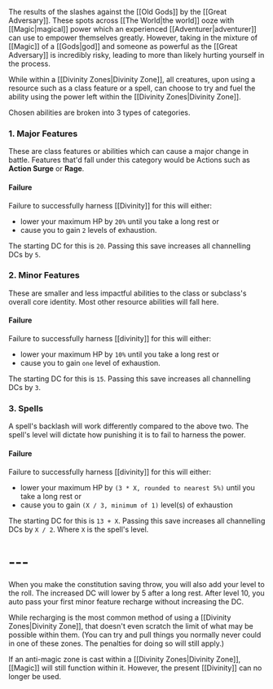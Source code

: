The results of the slashes against the [[Old Gods]] by the [[Great Adversary]]. These spots across [[The World|the world]] ooze with [[Magic|magical]] power which an experienced [[Adventurer|adventurer]] can use to empower themselves greatly. However, taking in the mixture of [[Magic]] of a [[Gods|god]] and someone as powerful as the [[Great Adversary]] is incredibly risky, leading to more than likely hurting yourself in the process.

While within a [[Divinity Zones|Divinity Zone]], all creatures, upon using a resource such as a class feature or a spell, can choose to try and fuel the ability using the power left within the [[Divinity Zones|Divinity Zone]]. 

Chosen abilities are broken into 3 types of categories.
### 1. Major Features 
These are class features or abilities which can cause a major change in battle. Features that'd fall under this category would be Actions such as **Action Surge** or **Rage**. 
#### Failure
Failure to successfully harness [[Divinity]] for this will either:
- lower your maximum HP by `20%` until you take a long rest or
- cause you to gain `2` levels of exhaustion. 

The starting DC for this is `20`. Passing this save increases all channelling DCs by `5`.
### 2. Minor Features
These are smaller and less impactful abilities to the class or subclass's overall core identity. Most other resource abilities will fall here. 
#### Failure
Failure to successfully harness [[divinity]] for this will either:
- lower your maximum HP by `10%` until you take a long rest or 
- cause you to gain `one` level of exhaustion. 

The starting DC for this is `15`. Passing this save increases all channelling DCs by `3`.
### 3. Spells
A spell's backlash will work differently compared to the above two. The spell's level will dictate how punishing it is to fail to harness the power. 

#### Failure
Failure to successfully harness [[divinity]] for this will either:
- lower your maximum HP by `(3 * X, rounded to nearest 5%)` until you take a long rest or 
- cause you to gain `(X / 3, minimum of 1)` level(s) of exhaustion

The starting DC for this is `13 + X`. Passing this save increases all channelling DCs by `X / 2`.
Where `X` is the spell's level.

# ---
When you make the constitution saving throw, you will also add your level to the roll. The increased DC will lower by 5 after a long rest. After level 10, you auto pass your first minor feature recharge without increasing the DC.

While recharging is the most common method of using a [[Divinity Zones|Divinity Zone]], that doesn't even scratch the limit of what may be possible within them. (You can try and pull things you normally never could in one of these zones. The penalties for doing so will still apply.)

If an anti-magic zone is cast within a [[Divinity Zones|Divinity Zone]], [[Magic]] will still function within it. However, the present [[Divinity]] can no longer be used.